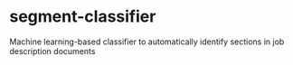 # segment-classifier
Machine learning-based classifier to automatically identify sections in job description documents
